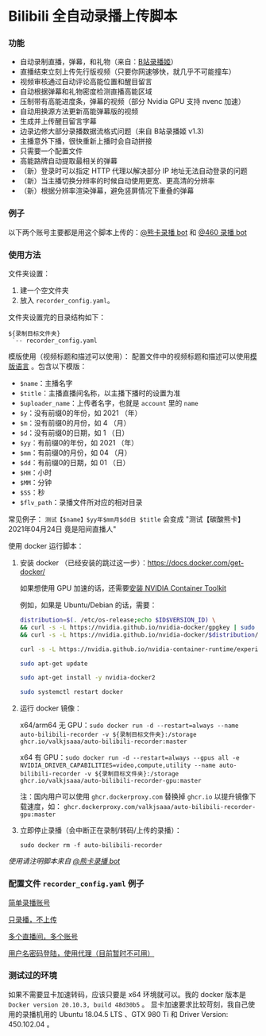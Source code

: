 Bilibili 全自动录播上传脚本
======

### 功能

* 自动录制直播，弹幕，和礼物（来自：[B站录播姬](https://github.com/Bililive/BililiveRecorder)）
* 直播结束立刻上传先行版视频（只要你网速够快，就几乎不可能撞车）
* 视频审核通过自动评论高能位置和醒目留言
* 自动根据弹幕和礼物密度检测直播高能区域
* 压制带有高能进度条，弹幕的视频（部分 Nvidia GPU 支持 nvenc 加速）
* 自动用换源方法更新高能弹幕版的视频
* 生成并上传醒目留言字幕
* 边录边修大部分录播数据流格式问题（来自 B站录播姬 v1.3)
* 主播意外下播，很快重新上播时会自动拼接
* 只需要一个配置文件
* 高能路牌自动提取最相关的弹幕
* （新）登录时可以指定 HTTP 代理以解决部分 IP 地址无法自动登录的问题
* （新）当主播切换分辨率的时候自动使用更宽、更高清的分辨率
* （新）根据分辨率渲染弹幕，避免竖屏情况下重叠的弹幕

### 例子

以下两个账号主要都是用这个脚本上传的：[@熊卡录播 bot](https://space.bilibili.com/1576916333) 和 [@460 录播 bot](https://space.bilibili.com/75980004)

### 使用方法

文件夹设置：
1. 建一个空文件夹
2. 放入 `recorder_config.yaml`。


文件夹设置完的目录结构如下：
```
${录制目标文件夹}
 `-- recorder_config.yaml
```

模版使用（视频标题和描述可以使用）：
配置文件中的视频标题和描述可以使用[模版语言](https://docs.python.org/3/library/string.html#template-strings) 。包含以下模版：
* `$name`：主播名字
* `$title`：主播直播间名称，以主播下播时的设置为准
* `$uploader_name`：上传者名字，也就是 `account` 里的 `name`
* `$y`：没有前缀0的年份，如 2021 （年）
* `$m`：没有前缀0的月份，如 4 （月）
* `$d`：没有前缀0的日期，如 1 （日）
* `$yy`：有前缀0的年份，如 2021 （年）
* `$mm`：有前缀0的月份，如 04 （月）
* `$dd`：有前缀0的日期，如 01 （日）
* `$HH`：小时
* `$MM`：分钟
* `$SS`：秒
* `$flv_path`：录播文件所对应的相对目录

常见例子：
  `测试【$name】$yy年$mm月$dd日 $title` 会变成 "测试【碳酸熊卡】2021年04月24日 竟是阳间直播人"

使用 docker 运行脚本：

1. 安装 docker （已经安装的跳过这一步）：https://docs.docker.com/get-docker/

   如果想使用 GPU 加速的话，还需要[安装 NVIDIA Container Toolkit](https://docs.nvidia.com/datacenter/cloud-native/container-toolkit/install-guide.html#setting-up-nvidia-container-toolkit)

   例如，如果是 Ubuntu/Debian 的话，需要：
   ```bash
   distribution=$(. /etc/os-release;echo $ID$VERSION_ID) \
   && curl -s -L https://nvidia.github.io/nvidia-docker/gpgkey | sudo apt-key add - \
   && curl -s -L https://nvidia.github.io/nvidia-docker/$distribution/nvidia-docker.list | sudo tee /etc/apt/sources.list.d/nvidia-docker.list
   
   curl -s -L https://nvidia.github.io/nvidia-container-runtime/experimental/$distribution/nvidia-container-runtime.list | sudo tee /etc/apt/sources.list.d/nvidia-container-runtime.list
   
   sudo apt-get update
   
   sudo apt-get install -y nvidia-docker2
   
   sudo systemctl restart docker
   ```
   
2. 运行 docker 镜像：

   x64/arm64 无 GPU：`sudo docker run -d --restart=always --name auto-bilibili-recorder -v ${录制目标文件夹}:/storage ghcr.io/valkjsaaa/auto-bilibili-recorder:master`

   x64 有 GPU：`sudo docker run -d --restart=always --gpus all -e NVIDIA_DRIVER_CAPABILITIES=video,compute,utility --name auto-bilibili-recorder -v ${录制目标文件夹}:/storage ghcr.io/valkjsaaa/auto-bilibili-recorder-gpu:master`
   
   注：国内用户可以使用 `ghcr.dockerproxy.com` 替换掉 `ghcr.io` 以提升镜像下载速度，如： `ghcr.dockerproxy.com/valkjsaaa/auto-bilibili-recorder-gpu:master`

3. 立即停止录播（会中断正在录制/转码/上传的录播）：

   `sudo docker rm -f auto-bilibili-recorder`


*使用请注明脚本来自 [@熊卡录播 bot](https://space.bilibili.com/1576916333)*
   
### 配置文件 `recorder_config.yaml` 例子 

[简单录播账号](https://github.com/valkjsaaa/auto-bilibili-recorder/blob/master/example_dir/recorder_config.uploader.yaml)

[只录播，不上传](https://github.com/valkjsaaa/auto-bilibili-recorder/blob/master/example_dir/recorder_config.record_only.yaml)

[多个直播间，多个账号](https://github.com/valkjsaaa/auto-bilibili-recorder/blob/master/example_dir/recorder_config.multi_uploader.yaml)

[用户名密码登陆，使用代理（目前暂时不可用）](https://github.com/valkjsaaa/auto-bilibili-recorder/blob/master/example_dir/recorder_config.password_proxy.yaml)


### 测试过的环境

如果不需要显卡加速转码，应该只要是 x64 环境就可以。我的 docker 版本是 `Docker version 20.10.3, build 48d30b5` 。
显卡加速要求比较苛刻，我自己使用的录播机用的 Ubuntu 18.04.5 LTS 、GTX 980 Ti 和 Driver Version: 450.102.04 。
